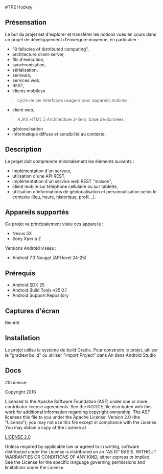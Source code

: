 #TP2 Hockey

## Présensation

Le but du projet est d'explorer et transférer les notions vues en cours dans un projet de développement d'envergure moyenne, en 
particulier :

* "8 fallacies of distributed computing",
* architecture client-server,
* fils d'exécution,
* synchronisation,
* sérialisation,
* serveurs,
* services web,
* REST,
* clients mobilesn
> cycle de vie
> interfaces usagers pour appareils mobiles,
* client web,
> AJAX
> HTML 5
> Architecture 3-tiers, base de données,
* géolocalisation
* informatique diffuse et sensibilité au contexte,

## Description

Le projet doit comprendre minimalement les élements suivants :

* implémentation d'un serveur,
* utilisation d'une API REST,
* implémentation d'un service web REST "maison",
* client mobile sur téléphone cellulaire ou sur tablette,
* utilisation d'informations de géolocalisation et personnalisation selon le contexte (lieu, heure, historique, profil...).


## Appareils supportés

Ce projet va principalement visée ces appareils :

* Nexus 5X
* Sony Xperia Z

Versions Android visées :

* Android 7.0 Nougat (API level 24-25)


## Prérequis

* Android SDK 25
* Android Build Tools v25.0.1
* Android Support Repository


## Captures d'écran

Bientôt


## Installation

Le projet utilise le système de build Gradle. Pour construire le projet, utiliser le "gradlew build" ou utiliser "Import Project" dans An
dans Android Studio


## Docs


##Licence

Copyright 2016

Licensed to the Apache Software Foundation (ASF) under one or more contributor license agreements. See the NOTICE file distributed with this work for additional information regarding copyright ownership. The ASF licenses this file to you under the Apache License, Version 2.0 (the "License"); you may not use this file except in compliance with the License. You may obtain a copy of the License at

[LICENSE 2.0](http://www.apache.org/licenses/LICENSE-2.0)

Unless required by applicable law or agreed to in writing, software distributed under the License is distributed on an "AS IS" BASIS, WITHOUT WARRANTIES OR CONDITIONS OF ANY KIND, either express or implied. See the License for the specific language governing permissions and limitations under the License.
